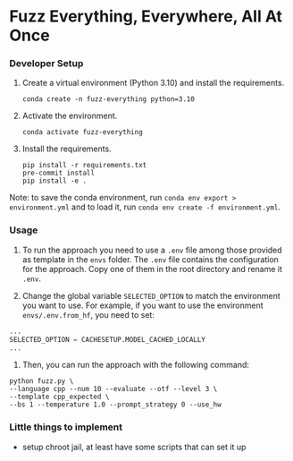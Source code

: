 # Fuzz Everything, Everywhere, All At Once

### Developer Setup

1. Create a virtual environment (Python 3.10) and install the requirements.
    ```shell
    conda create -n fuzz-everything python=3.10
    ```

2. Activate the environment.
    ```shell
    conda activate fuzz-everything
    ```

3. Install the requirements.
    ```shell
    pip install -r requirements.txt
    pre-commit install
    pip install -e .
    ```

Note: to save the conda environment, run `conda env export > environment.yml` and to load it, run `conda env create -f environment.yml`.

### Usage

1. To run the approach you need to use a `.env` file among those provided as template in the `envs` folder. The `.env` file contains the configuration for the approach.
Copy one of them in the root directory and rename it `.env`.

1. Change the global variable `SELECTED_OPTION` to match the environment you want to use. For example, if you want to use the environment `envs/.env.from_hf`, you need to set:
```python
...
SELECTED_OPTION = CACHESETUP.MODEL_CACHED_LOCALLY
...
```

1. Then, you can run the approach with the following command:

```shell
python fuzz.py \
--language cpp --num 10 --evaluate --otf --level 3 \
--template cpp_expected \
--bs 1 --temperature 1.0 --prompt_strategy 0 --use_hw
```



### Little things to implement
- setup chroot jail, at least have some scripts that can set it up

